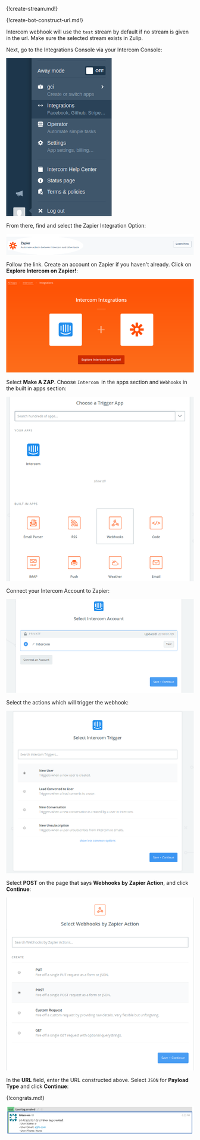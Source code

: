 {!create-stream.md!}

{!create-bot-construct-url.md!}

Intercom webhook will use the `test` stream by default if no stream is given
in the url. Make sure the selected stream exists in Zulip.

Next, go to the Integrations Console via your Intercom Console:

![](/static/images/integrations/intercom/008.png)

From there, find and select the Zapier Integration Option:

![](/static/images/integrations/intercom/002.png)

Follow the link. Create an account on Zapier if you haven't
already. Click on **Explore Intercom on Zapier!**:

![](/static/images/integrations/intercom/003.png)

Select **Make A ZAP**. Choose `Intercom `in the apps section and
`Webhooks` in the built in apps section:

![](/static/images/integrations/intercom/004.png)

Connect your Intercom Account to Zapier:

![](/static/images/integrations/intercom/005.png)

Select the actions which will trigger the webhook:

![](/static/images/integrations/intercom/006.png)

Select **POST** on the page that says **Webhooks by Zapier Action**,
and click **Continue**:

![](/static/images/integrations/intercom/007.png)

In the **URL** field, enter the URL constructed above. Select `JSON`
for **Payload Type** and click **Continue**:

{!congrats.md!}

![](/static/images/integrations/intercom/001.png)
